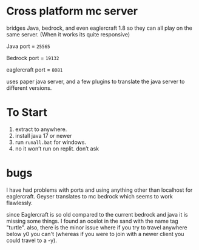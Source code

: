 # Cross platform mc server 

bridges Java, bedrock, and even eaglercraft 1.8 so they can all play on the same server. (When it works its quite responsive)

Java port = ```25565```

Bedrock port = ```19132```

eaglercraft port = ```8081```


uses paper java server, and a few plugins to translate the java server to different versions.

# To Start

1) extract to anywhere.
2) install java 17 or newer
3) run ```runall.bat``` for windows.
4) no it won’t run on replit. don’t ask

# bugs

I have had problems with ports and using anything other than localhost for eaglercraft. Geyser translates to mc bedrock which seems to work flawlessly.

since Eaglercraft is so old compared to the current bedrock and java it is missing some things.
I found an ocelot in the sand with the name tag "turtle". also, there is the minor issue where if you 
try to travel anywhere below y0 you can't (whereas if you were to join with a newer client you could travel to a -y).
